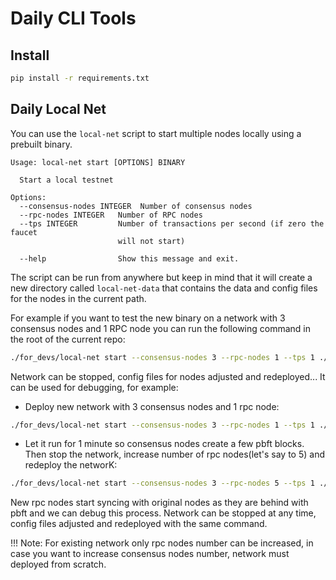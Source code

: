 # Daily CLI Tools

## Install

```bash
pip install -r requirements.txt
```

## Daily Local Net

You can use the `local-net` script to start multiple nodes locally using a prebuilt binary.


```
Usage: local-net start [OPTIONS] BINARY

  Start a local testnet

Options:
  --consensus-nodes INTEGER  Number of consensus nodes
  --rpc-nodes INTEGER   Number of RPC nodes
  --tps INTEGER         Number of transactions per second (if zero the faucet
                        will not start)

  --help                Show this message and exit.
```

The script can be run from anywhere but keep in mind that it will create a new directory called `local-net-data` that contains the data and config files for the nodes in the current path.

For example if you want to test the new binary on a network with 3 consensus nodes and 1 RPC node you can run the following command in the root of the current repo:

```bash
./for_devs/local-net start --consensus-nodes 3 --rpc-nodes 1 --tps 1 ./cmake-build/bin/dailyd
```

Network can be stopped, config files for nodes adjusted and redeployed... It can be used for debugging, for example:

- Deploy new network with 3 consensus nodes and 1 rpc node:
```bash
./for_devs/local-net start --consensus-nodes 3 --rpc-nodes 1 --tps 1 ./cmake-build/bin/dailyd
```

- Let it run for 1 minute so consensus nodes create a few pbft blocks. Then stop the network, increase number of rpc nodes(let's say to 5) and redeploy the networK:
```bash
./for_devs/local-net start --consensus-nodes 3 --rpc-nodes 5 --tps 1 ./cmake-build/bin/dailyd
```

New rpc nodes start syncing with original nodes as they are behind with pbft and we can debug this process. Network can be stopped at any time,
config files adjusted and redeployed with the same command.

!!! Note: For existing network only rpc nodes number can be increased, in case you want to increase consensus nodes number, network must deployed from scratch.